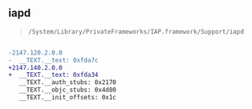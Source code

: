 ## iapd

> `/System/Library/PrivateFrameworks/IAP.framework/Support/iapd`

```diff

-2147.120.2.0.0
-  __TEXT.__text: 0xfda7c
+2147.140.2.0.0
+  __TEXT.__text: 0xfda34
   __TEXT.__auth_stubs: 0x2170
   __TEXT.__objc_stubs: 0x4d80
   __TEXT.__init_offsets: 0x1c

```
